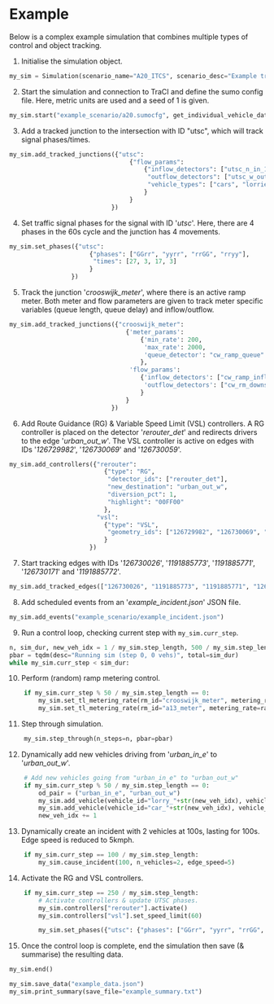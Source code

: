 # Example

Below is a complex example simulation that combines multiple types of control and object tracking.

1. Initialise the simulation object.
```python
my_sim = Simulation(scenario_name="A20_ITCS", scenario_desc="Example traffic controllers, with ramp metering, a VSL controller and a route guidance controller.")
```

2. Start the simulation and connection to TraCI and define the sumo config file. Here, metric units are used and a seed of 1 is given.
```python
my_sim.start("example_scenario/a20.sumocfg", get_individual_vehicle_data=False, gui=False, seed="1", units="metric")
```

3. Add a tracked junction to the intersection with ID "utsc", which will track signal phases/times.
```python
my_sim.add_tracked_junctions({"utsc":
                                 {"flow_params":
                                     {"inflow_detectors": ["utsc_n_in_1", "utsc_n_in_2", "utsc_w_in", "utsc_e_in"],
                                      "outflow_detectors": ["utsc_w_out", "utsc_e_out"],
                                      "vehicle_types": ["cars", "lorries", "motorcycles", "vans"]
                                     }
                                 }
                            })
```

4. Set traffic signal phases for the signal with ID '<i>utsc</i>'. Here, there are 4 phases in the 60s cycle and the junction has 4 movements.
```python
my_sim.set_phases({"utsc":
                      {"phases": ["GGrr", "yyrr", "rrGG", "rryy"],
                       "times": [27, 3, 17, 3]
                      }
                 })
```

5. Track the junction '<i>crooswijk_meter</i>', where there is an active ramp meter. Both meter and flow parameters are given to track meter specific variables (queue length, queue delay) and inflow/outflow.
```python
my_sim.add_tracked_junctions({"crooswijk_meter":
                                {'meter_params':
                                    {'min_rate': 200,
                                     'max_rate': 2000,
                                     'queue_detector': "cw_ramp_queue"
                                    },
                                 'flow_params':
                                    {'inflow_detectors': ["cw_ramp_inflow", "cw_rm_upstream"],
                                     'outflow_detectors': ["cw_rm_downstream"]
                                    }
                                }
                            })
```

6. Add Route Guidance (RG) & Variable Speed Limit (VSL) controllers. A RG controller is placed on the detector '<i>rerouter_det</i>' and redirects drivers to the edge '<i>urban_out_w</i>'. The VSL controller is active on edges with IDs '<i>126729982</i>', '<i>126730069</i>' and '<i>126730059</i>'.
```python
my_sim.add_controllers({"rerouter":
                          {"type": "RG",
                           "detector_ids": ["rerouter_det"],
                           "new_destination": "urban_out_w",
                           "diversion_pct": 1,
                           "highlight": "00FF00"
                          },
                        "vsl":
                          {"type": "VSL",
                           "geometry_ids": ["126729982", "126730069", "126730059"]
                          }
                      })
```

7. Start tracking edges with IDs '<i>126730026</i>', '<i>1191885773</i>', '<i>1191885771</i>', '<i>126730171</i>' and '<i>1191885772</i>'.
```python
my_sim.add_tracked_edges(["126730026", "1191885773", "1191885771", "126730171", "1191885772"])
```

8. Add scheduled events from an '<i>example_incident.json</i>' JSON file.
```python
my_sim.add_events("example_scenario/example_incident.json")
```

9. Run a control loop, checking current step with `my_sim.curr_step`.
```python
n, sim_dur, new_veh_idx = 1 / my_sim.step_length, 500 / my_sim.step_length, 0
pbar = tqdm(desc="Running sim (step 0, 0 vehs)", total=sim_dur)
while my_sim.curr_step < sim_dur:
```

10. Perform (random) ramp metering control.
```python
    if my_sim.curr_step % 50 / my_sim.step_length == 0:
        my_sim.set_tl_metering_rate(rm_id="crooswijk_meter", metering_rate=randint(1200, 2000))
        my_sim.set_tl_metering_rate(rm_id="a13_meter", metering_rate=randint(1200, 2000))
```

11. Step through simulation.
```python
    my_sim.step_through(n_steps=n, pbar=pbar)
```

12. Dynamically add new vehicles driving from '<i>urban_in_e</i>' to '<i>urban_out_w</i>'.
```python
    # Add new vehicles going from "urban_in_e" to "urban_out_w"
    if my_sim.curr_step % 50 / my_sim.step_length == 0:
        od_pair = ("urban_in_e", "urban_out_w")
        my_sim.add_vehicle(vehicle_id="lorry_"+str(new_veh_idx), vehicle_type="lorries", routing=od_pair, origin_lane="first")
        my_sim.add_vehicle(vehicle_id="car_"+str(new_veh_idx), vehicle_type="cars", routing=od_pair)
        new_veh_idx += 1
```

13. Dynamically create an incident with 2 vehicles at 100s, lasting for 100s. Edge speed is reduced to 5kmph.
```python
    if my_sim.curr_step == 100 / my_sim.step_length:
        my_sim.cause_incident(100, n_vehicles=2, edge_speed=5)
```

14. Activate the RG and VSL controllers.
```python
    if my_sim.curr_step == 250 / my_sim.step_length:
        # Activate controllers & update UTSC phases.
        my_sim.controllers["rerouter"].activate()
        my_sim.controllers["vsl"].set_speed_limit(60)

        my_sim.set_phases({"utsc": {"phases": ["GGrr", "yyrr", "rrGG", "rryy"], "times": [37, 3, 7, 3]}}, overwrite=False)
```

15. Once the control loop is complete, end the simulation then save (& summarise) the resulting data.
```python
my_sim.end()

my_sim.save_data("example_data.json")
my_sim.print_summary(save_file="example_summary.txt")
```